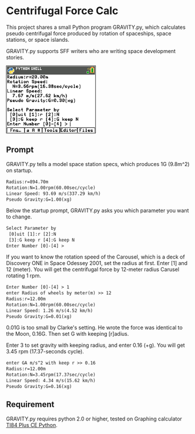 # Centrifugal Force Calc

This project shares a small Python program GRAVITY.py, which calculates pseudo centrifugal force produced by rotation of spaceships, space stations, or space islands.

GRAVITY.py supports SFF writers who are writing space development stories.

![Screen](screen.png)

## Prompt

GRAVITY.py tells a model space station specs, which produces 1G (9.8m^2) on startup.

```
Radius:r=894.70m
Rotation:N=1.00rpm(60.00sec/cycle)
Linear Speed: 93.69 m/s(337.29 km/h)
Pseudo Gravity:G=1.00(xg)
```

Below the startup prompt, GRAVITY.py asks you which parameter you want to change.

```
Select Parameter by 
 [0]uit [1]:r [2]:N 
 [3]:G keep r [4]:G keep N
Enter Number [0]-[4] > 
```

If you want to know the rotation speed of the Carousel, which is a deck of Discovery ONE in Space Odessey 2001, set the radius at first.  Enter \[1\] and 12 (meter).  You will get the centrifugal force by 12-meter radius Carusel rotating 1 rpm.

```
Enter Number [0]-[4] > 1
enter Radius of wheels by meter(m) >> 12
Radius:r=12.00m
Rotation:N=1.00rpm(60.00sec/cycle)
Linear Speed: 1.26 m/s(4.52 km/h)
Pseudo Gravity:G=0.01(xg)
```

0.01G is too small by Clarke's setting.  He wrote the force was identical to the Moon, 0.16G.  Then set G with keeping \[r\]adius.

Enter 3 to set gravity with keeping radius, and enter 0.16 (+g).  You will get 3.45 rpm (17.37-seconds cycle).

```
enter GA m/s^2 with keep r >> 0.16
Radius:r=12.00m
Rotation:N=3.45rpm(17.37sec/cycle)
Linear Speed: 4.34 m/s(15.62 km/h)
Pseudo Gravity:G=0.16(xg)
```


## Requirement

GRAVITY.py requires python 2.0 or higher, tested on Graphing calculator [TI84 Plus CE Python](https://education.ti.com/en/products/calculators/graphing-calculators/ti-84-plus-ce-python).

